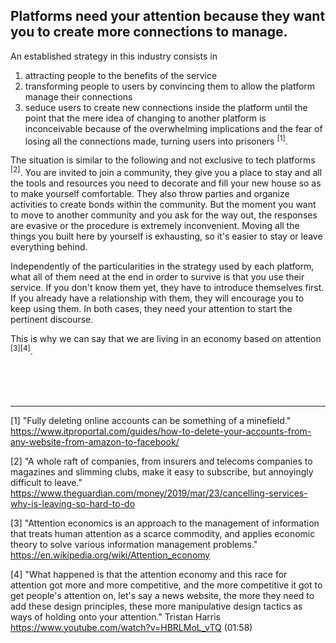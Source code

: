 ## Platforms need your attention because they want you to create more connections to manage.

An established strategy in this industry consists in

1) attracting people to the benefits of the service
2) transforming people to users by convincing them to allow the platform manage their connections
3) seduce users to create new connections inside the platform until the point that the mere idea of changing to another platform is inconceivable because of the overwhelming implications and the fear of losing all the connections made, turning users into prisoners <sup>[1]</sup>.

The situation is similar to the following and not exclusive to tech platforms <sup>[2]</sup>. You are invited to join a community, they give you a place to stay and all the tools and resources you need to decorate and fill your new house so as to make yourself comfortable. They also throw parties and organize activities to create bonds within the community. But the moment you want to move to another community and you ask for the way out, the responses are evasive or the procedure is extremely inconvenient. Moving all the things you built here by yourself is exhausting, so it's easier to stay or leave everything behind.

Independently of the particularities in the strategy used by each platform, what all of them need at the end in order to survive is that you use their service. If you don't know them yet, they have to introduce themselves first. If you already have a relationship with them, they will encourage you to keep using them. In both cases, they need your attention to start the pertinent discourse.

This is why we can say that we are living in an economy based on attention <sup>[3][4]</sup>.

<br><br><br>


---

[1] "Fully deleting online accounts can be something of a minefield." https://www.itproportal.com/guides/how-to-delete-your-accounts-from-any-website-from-amazon-to-facebook/

[2] "A whole raft of companies, from insurers and telecoms companies to magazines and slimming clubs, make it easy to subscribe, but annoyingly difficult to leave." https://www.theguardian.com/money/2019/mar/23/cancelling-services-why-is-leaving-so-hard-to-do

[3] "Attention economics is an approach to the management of information that treats human attention as a scarce commodity, and applies economic theory to solve various information management problems." https://en.wikipedia.org/wiki/Attention_economy

[4] "What happened is that the attention economy and this race for attention got more and more competitive, and the more competitive it got to get people's attention on, let's say a news website, the more they need to add these design principles, these more manipulative design tactics as ways of holding onto your attention." Tristan Harris https://www.youtube.com/watch?v=HBRLMoL_vTQ (01:58)